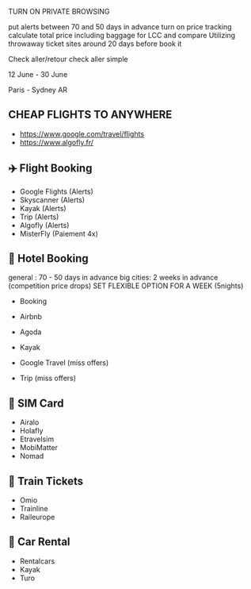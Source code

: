 TURN ON PRIVATE BROWSING

put alerts between 70 and 50 days in advance
turn on price tracking
calculate total price including baggage for LCC and compare
Utilizing throwaway ticket sites
around 20 days before book it

Check aller/retour
check aller simple

12 June - 30 June

Paris - Sydney AR


## CHEAP FLIGHTS TO ANYWHERE
- https://www.google.com/travel/flights
- https://www.algofly.fr/

## ✈️ Flight Booking
- Google Flights (Alerts)
- Skyscanner (Alerts)
- Kayak (Alerts)
- Trip (Alerts)
- Algofly (Alerts)
- MisterFly (Paiement 4x)

## 🏨 Hotel Booking
general : 70 - 50 days in advance
big cities: 2 weeks in advance (competition price drops)
SET FLEXIBLE OPTION FOR A WEEK (5nights)

- Booking
- Airbnb
- Agoda
- Kayak
  
- Google Travel (miss offers)
- Trip (miss offers)

## 🛜 SIM Card
- Airalo
- Holafly
- Etravelsim
- MobiMatter
- Nomad

## 🚂 Train Tickets
- Omio
- Trainline
- Raileurope

## 🚗 Car Rental
- Rentalcars
- Kayak
- Turo